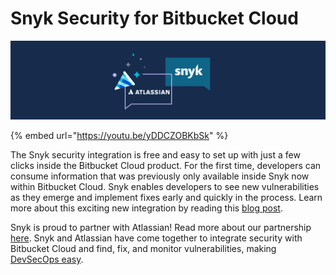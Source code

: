 # Snyk Security for Bitbucket Cloud

![](../../../.gitbook/assets/blog-banner-atlassian-snyk.webp)

{% embed url="https://youtu.be/yDDCZOBKbSk" %}

The Snyk security integration is free and easy to set up with just a few clicks inside the Bitbucket Cloud product. For the first time, developers can consume information that was previously only available inside Snyk now within Bitbucket Cloud. Snyk enables developers to see new vulnerabilities as they emerge and implement fixes early and quickly in the process. Learn more about this exciting new integration by reading this [blog post](https://snyk.io/blog/snyk-native-integration-atlassian-bitbucket-cloud-security/).

Snyk is proud to partner with Atlassian! Read more about our partnership [here](https://snyk.io/atlassian/). Snyk and Atlassian have come together to integrate security with Bitbucket Cloud and find, fix, and monitor vulnerabilities, making [DevSecOps easy](https://www.atlassian.com/software/bitbucket/features/devsecops).


